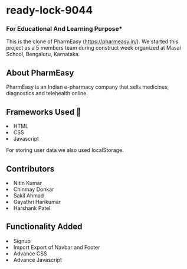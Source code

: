 # ready-lock-9044

### For Educational And Learning Purpose*

This is the clone of PharmEasy (https://pharmeasy.in/). We started this project as a 5 members team during construct week organized at Masai School, Bengaluru, Karnataka.

## About PharmEasy
 PharmEasy is an Indian e-pharmacy company that sells medicines, diagnostics and telehealth online.

## Frameworks Used 🌟
<li>HTML</li>
<li>CSS</li>
<li>Javascript</li>

For storing user data we also used localStorage.

## Contributors
<li>Nitin Kumar</li>
<li>Chinmay Donkar</li>
<li>Sakil Ahmad</li>
<li>Gayathri Harikumar</li>
<li>Harshank Patel</li>

## Functionality Added
<li>Signup</li> 
<li>Import Export of Navbar and Footer</li>
<li>Advance CSS</li>
<li>Advance Javascript</li>
